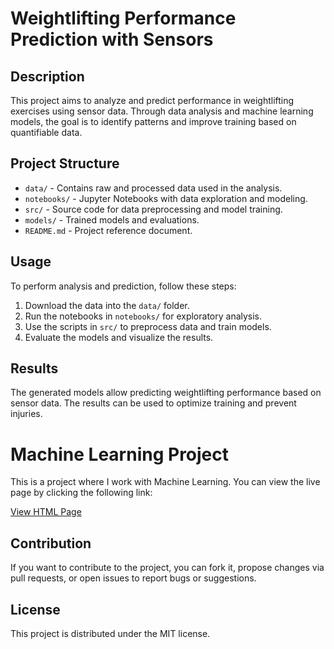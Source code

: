 # Weightlifting Performance Prediction with Sensors

## Description
This project aims to analyze and predict performance in weightlifting exercises using sensor data. Through data analysis and machine learning models, the goal is to identify patterns and improve training based on quantifiable data.

## Project Structure
- `data/` - Contains raw and processed data used in the analysis.
- `notebooks/` - Jupyter Notebooks with data exploration and modeling.
- `src/` - Source code for data preprocessing and model training.
- `models/` - Trained models and evaluations.
- `README.md` - Project reference document.

## Usage
To perform analysis and prediction, follow these steps:

1. Download the data into the `data/` folder.
2. Run the notebooks in `notebooks/` for exploratory analysis.
3. Use the scripts in `src/` to preprocess data and train models.
4. Evaluate the models and visualize the results.

## Results
The generated models allow predicting weightlifting performance based on sensor data. The results can be used to optimize training and prevent injuries.

# Machine Learning Project

This is a project where I work with Machine Learning. You can view the live page by clicking the following link:

[View HTML Page](https://anandamr.github.io/Practical_Machine_Learning_Project_1.Coursera1/project.html)


## Contribution
If you want to contribute to the project, you can fork it, propose changes via pull requests, or open issues to report bugs or suggestions.

## License
This project is distributed under the MIT license.


